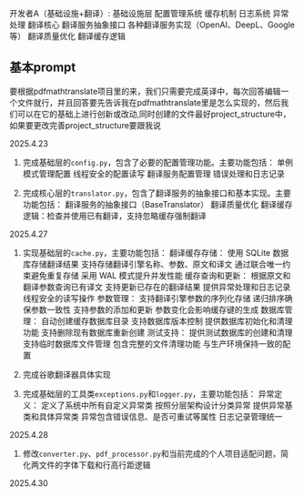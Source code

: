 开发者A（基础设施+翻译）:
    基础设施层
    配置管理系统
    缓存机制
    日志系统
    异常处理
    翻译核心
    翻译服务抽象接口
    各种翻译服务实现（OpenAI、DeepL、Google等）
    翻译质量优化
    翻译缓存逻辑

## 基本prompt
要根据pdfmathtranslate项目里的来，我们只需要完成英译中，每次回答编辑一个文件就行，并且回答要先告诉我在pdfmathtranslate里是怎么实现的，然后我们可以在它的基础上进行创新或改动,同时创建的文件最好project_structure中，如果要更改完善project_structure要跟我说

2025.4.23
1. 完成基础层的`config.py`，包含了必要的配置管理功能。主要功能包括：
    单例模式管理配置
    线程安全的配置读写
    翻译服务配置管理
    错误处理和日志记录

2. 完成核心层的`translator.py`，包含了翻译服务的抽象接口和基本实现。主要功能包括：
    翻译服务的抽象接口（BaseTranslator）
    翻译质量优化
    翻译缓存逻辑：检查并使用已有翻译，支持忽略缓存强制翻译

2025.4.27
1. 实现基础层的`cache.py`，主要功能包括：
    翻译缓存存储：
        使用 SQLite 数据库存储翻译结果
        支持存储翻译引擎名称、参数、原文和译文
        通过联合唯一约束避免重复存储
        采用 WAL 模式提升并发性能
    缓存查询和更新：
        根据原文和翻译参数查询已有译文
        支持更新已存在的翻译结果
        提供异常处理和日志记录
        线程安全的读写操作
    参数管理：
        支持翻译引擎参数的序列化存储
        递归排序确保参数一致性
        支持参数的添加和更新
        参数变化会影响缓存键的生成
    数据库管理：
        自动创建缓存数据库目录
        支持数据库版本控制
        提供数据库初始化和清理功能
        支持删除现有数据库重新创建
    测试支持：
        提供测试数据库的创建和清理
        支持临时数据库文件管理
        包含完整的文件清理功能
        与生产环境保持一致的配置

2. 完成谷歌翻译器具体实现

3. 完成基础层的工具类`exceptions.py`和`logger.py`，主要功能包括：
    异常定义：
        定义了系统中所有自定义异常类
        按照分层架构设计分类异常
        提供异常基类和具体异常类
        异常包含错误信息、是否可重试等属性
    日志记录管理统一

2025.4.28
1. 修改`converter.py`、`pdf_processor.py`和当前完成的个人项目适配问题，简化两文件的字体下载和行高行距逻辑

2025.4.30
